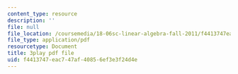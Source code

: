 ```yaml
---
content_type: resource
description: ''
file: null
file_location: /coursemedia/18-06sc-linear-algebra-fall-2011/f4413747eac747af40856ef3e3f24d4e_13r9QY6cmjc.pdf
file_type: application/pdf
resourcetype: Document
title: 3play pdf file
uid: f4413747-eac7-47af-4085-6ef3e3f24d4e
---
```

